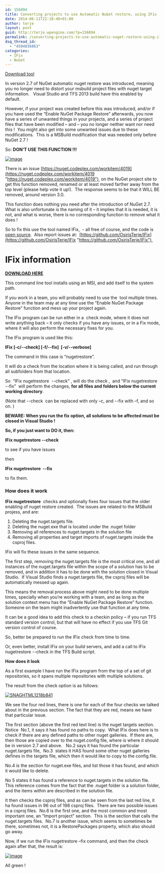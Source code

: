 ```yaml
---
id: 156894
title: Converting projects to use Automatic NuGet restore, using IFix
date: 2014-06-11T22:10:40+01:00
author: terje
layout: post
guid: http://terje.wpengine.com/?p=156894
permalink: /converting-projects-to-use-automatic-nuget-restore-using-ifix/
dsq_thread_id:
  - "4504836863"
categories:
  - IFix
  - NuGet
---
```

[Download tool](http://visualstudiogallery.msdn.microsoft.com/b8ba97b0-bb89-4c21-a1e2-53ef335fd9cb)

In version 2.7 of NuGet automatic nuget restore was introduced, meaning you no longer need to distort your msbuild project files with nuget target information.   Visual Studio and TFS 2013 build have this enabled by default. 

However, if your project was created before this was introduced, and/or if you have used the “Enable NuGet Package Restore” afterwards, you now have a series of unwanted things in your projects, and a series of project files that have been modified – and – you no longer neither want nor need this !  You might also get into some unwanted issues due to these modifications.  This is a MSBuild modification that was needed only before NuGet 2.7 !

So: **DON’T USE THIS FUNCTION !!!**

[![image](http://hermit.no/wp-content/uploads/2015/08/GWB-Windows-Live-Writer-IFix_1349F-image_thumb_2.png "image")](https://gwb.blob.core.windows.net/terje/Windows-Live-Writer/IFix_1349F/image_6.png)

There is an issue [https://nuget.codeplex.com/workitem/4019](https://nuget.codeplex.com/workitem/4019 "https://nuget.codeplex.com/workitem/4019")  on the NuGet project site to get this function removed, renamed or at least moved farther away from the top level (please help vote it up!).  The response seems to be that it WILL BE removed, around version 3.0.

This function does nothing you need after the introduction of NuGet 2.7.  What is also unfortunate is the naming of it – it implies that it is needed, it is not, and what is worse, there is no corresponding function to remove what it does !

So to fix this use the tool named IFix,  - all free of course, and the code is [open source](https://github.com/OsirisTerje/IFix).  Also report issues at:  [https://github.com/OsirisTerje/IFix](https://github.com/OsirisTerje/IFix "https://github.com/OsirisTerje/IFix") 

IFix information
================

**[DOWNLOAD HERE](http://visualstudiogallery.msdn.microsoft.com/b8ba97b0-bb89-4c21-a1e2-53ef335fd9cb)**

This command line tool installs using an MSI, and add itself to the system path. 

If you work in a team, you will probably need to use the  tool multiple times.  Anyone in the team may at any time use the “Enable NuGet Package Restore” function and mess up your project again. 

The IFix program can be run either in a  check mode, where it does not write anything back – it only checks if you have any issues, or in a Fix mode, where it will also perform the necessary fixes for you.

The IFix program is used like this:

**IFix <command> \[-c/--check\] \[-f/--fix\]  \[-v/--verbose\]**

The command in this case is “nugetrestore”. 

It will do a check from the location where it is being called, and run through all subfolders from that location.

So  “IFix nugetrestore  --check” , will do the check ,  and “IFix nugetrestore  --fix”  will perform the changes, **for all files and folders below the current working directory**.

(Note that --check  can be replaced with only –c, and --fix with –f, and so on. )

**BEWARE: When you run the fix option, all solutions to be affected must be closed in Visual Studio !**

**So, if you just want to DO it, then:**

**IFix nugetrestore --check**

to see if you have issues

then

**IFix nugetrestore  --fix**

to fix them.

### How does it work

**IFix nugetrestore**  checks and optionally fixes four issues that the older enabling of nuget restore created.  The issues are related to the MSBuild projess, and are:

1.  Deleting the nuget.targets file.
2.  Deleting the nuget.exe that is located under the .nuget folder
3.  Removing all references to nuget.targets in the solution file
4.  Removing all properties and target imports of nuget.targets inside the csproj files.

IFix will fix these issues in the same sequence.

The first step, removing the nuget.targets file is the most critical one, and all instances of the nuget.targets file within the scope of a solution has to be removed, and in addition it has to be done with the solution closed in Visual Studio.  If Visual Studio finds a nuget.targets file, the csproj files will be automatically messed up again.

This means the removal process above might need to be done multiple times, specially when you’re working with a team, and as long as the solution context menu has the “Enable NuGet Package Restore” function.  Someone on the team might inadvertently use that function at any time.

It can be a good idea to add this check to a checkin policy – if you run TFS standard version control, but that will have no effect if you use TFS Git version control of course.

So, better be prepared to run the IFix check from time to time.

Or, even better, install IFix on your build servers, and add a call to IFix nugetrestore --check in the TFS Build script. 

**How does it look**

As a first example I have run the IFix program from the top of a set of git repositories, so it spans multiple repositories with multiple solutions.

The result from the check option is as follows:

[![SNAGHTML1218b841](http://hermit.no/wp-content/uploads/2015/08/GWB-Windows-Live-Writer-IFix_1349F-SNAGHTML1218b841_thumb.png "SNAGHTML1218b841")](https://gwb.blob.core.windows.net/terje/Windows-Live-Writer/IFix_1349F/SNAGHTML1218b841.png)

We see the four red lines, there is one for each of the four checks we talked about in the previous section. The fact that they are red, means we have that particular issue.

The first section (above the first red text line) is the nuget targets section.  Notice  No.1, it says it has found no paths to copy.  What IFix does here is to check if there are any defined paths to other nuget galleries.  If there are, then those are copied over to the nuget.config file, where is where it should be in version 2.7 and above.   No.2 says it has found the particular nuget.targets file,  No.3  states it HAS found some other nuget galleries defines in the targets file, which then it would like to copy to the config.file.

No.4 is the section for nuget.exe files, and list those it has found, and which it would like to delete.

No 5 states it has found a reference to nuget.targets in the solution file.  This reference comes from the fact that the .nuget folder is a solution folder, and the items within are described in the solution file.

It then checks the csproj files, and as can be seen from the last red line, it ha found issues in 96 out of 198 csproj files.  There are two possible issues in a csproj files.  No.6 is the first one, and the most common and most important one, an “Import project” section.  This is the section that calls the nuget.targets files.  No.7 is another issue, which seems to sometimes be there, sometimes not, it is a RestorePackages property, which also should go away.

Now, if we run the IFix nugetrestore –fix command, and then the check again after that, the result is:

[![image](http://hermit.no/wp-content/uploads/2015/08/GWB-Windows-Live-Writer-IFix_1349F-image_thumb.png "image")](https://gwb.blob.core.windows.net/terje/Windows-Live-Writer/IFix_1349F/image_3.png)

All green !